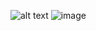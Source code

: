 ![alt text](http://url/to/img.png)
![image](https://github.com/April-nnma/SensorDataApp/assets/106756843/bd766f98-cc43-493a-aa3b-98e068ea89ea)

